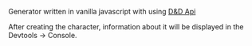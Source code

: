 Generator written in vanilla javascript with using [D&D Api](http://www.dnd5eapi.co/)


After creating the character, information about it will be displayed in the Devtools -> Console.
